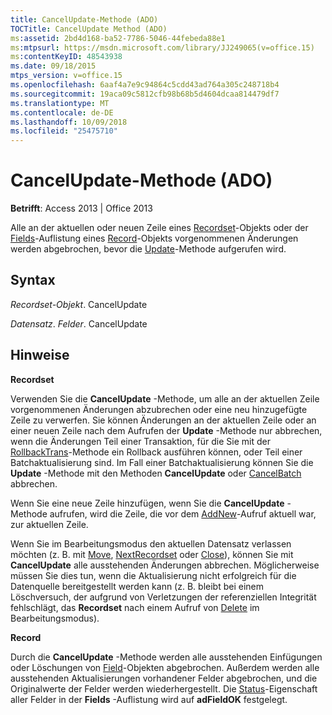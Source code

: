 ```yaml
---
title: CancelUpdate-Methode (ADO)
TOCTitle: CancelUpdate Method (ADO)
ms:assetid: 2bd4d168-ba52-7786-5046-44febeda88e1
ms:mtpsurl: https://msdn.microsoft.com/library/JJ249065(v=office.15)
ms:contentKeyID: 48543938
ms.date: 09/18/2015
mtps_version: v=office.15
ms.openlocfilehash: 6aaf4a7e9c94864c5cdd43ad764a305c248718b4
ms.sourcegitcommit: 19aca09c5812cfb98b68b5d4604dcaa814479df7
ms.translationtype: MT
ms.contentlocale: de-DE
ms.lasthandoff: 10/09/2018
ms.locfileid: "25475710"
---
```

# <a name="cancelupdate-method-ado"></a>CancelUpdate-Methode (ADO)


**Betrifft**: Access 2013 | Office 2013

Alle an der aktuellen oder neuen Zeile eines [Recordset](recordset-object-ado.md)-Objekts oder der [Fields](fields-collection-ado.md)-Auflistung eines [Record](record-object-ado.md)-Objekts vorgenommenen Änderungen werden abgebrochen, bevor die [Update](update-method-ado.md)-Methode aufgerufen wird.

## <a name="syntax"></a>Syntax

*Recordset-Objekt*. CancelUpdate

*Datensatz*. *Felder*. CancelUpdate

## <a name="remarks"></a>Hinweise

**Recordset**

Verwenden Sie die **CancelUpdate** -Methode, um alle an der aktuellen Zeile vorgenommenen Änderungen abzubrechen oder eine neu hinzugefügte Zeile zu verwerfen. Sie können Änderungen an der aktuellen Zeile oder an einer neuen Zeile nach dem Aufrufen der **Update** -Methode nur abbrechen, wenn die Änderungen Teil einer Transaktion, für die Sie mit der [RollbackTrans](begintrans-committrans-and-rollbacktrans-methods-ado.md)-Methode ein Rollback ausführen können, oder Teil einer Batchaktualisierung sind. Im Fall einer Batchaktualisierung können Sie die **Update** -Methode mit den Methoden **CancelUpdate** oder [CancelBatch](cancelbatch-method-ado.md) abbrechen.

Wenn Sie eine neue Zeile hinzufügen, wenn Sie die **CancelUpdate** -Methode aufrufen, wird die Zeile, die vor dem [AddNew](addnew-method-ado.md)-Aufruf aktuell war, zur aktuellen Zeile.

Wenn Sie im Bearbeitungsmodus den aktuellen Datensatz verlassen möchten (z. B. mit [Move](move-method-ado.md), [NextRecordset](nextrecordset-method-ado.md) oder [Close](close-method-ado.md)), können Sie mit **CancelUpdate** alle ausstehenden Änderungen abbrechen. Möglicherweise müssen Sie dies tun, wenn die Aktualisierung nicht erfolgreich für die Datenquelle bereitgestellt werden kann (z. B. bleibt bei einem Löschversuch, der aufgrund von Verletzungen der referenziellen Integrität fehlschlägt, das **Recordset** nach einem Aufruf von [Delete](delete-method-ado-recordset.md) im Bearbeitungsmodus).

**Record**

Durch die **CancelUpdate** -Methode werden alle ausstehenden Einfügungen oder Löschungen von [Field](field-object-ado.md)-Objekten abgebrochen. Außerdem werden alle ausstehenden Aktualisierungen vorhandener Felder abgebrochen, und die Originalwerte der Felder werden wiederhergestellt. Die [Status](status-property-ado-recordset.md)-Eigenschaft aller Felder in der **Fields** -Auflistung wird auf **adFieldOK** festgelegt.

